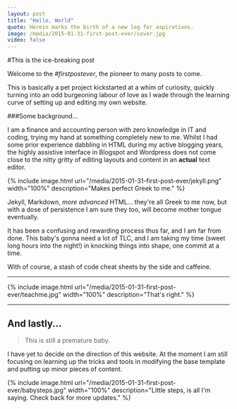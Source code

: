 ```yaml
---
layout: post
title: "Hello, World"
quote: Herein marks the birth of a new log for aspirations.
image: /media/2015-01-31-first-post-ever/cover.jpg
video: false
---
```


#This is the ice-breaking post


Welcome to the <em>#firstpostever</em>, the pioneer to many posts to come. 

This is basically a pet project kickstarted at a whim of curiosity, quickly turning into an odd burgeoning labour of love as I wade through the learning curve of setting up and editing my own website.


###Some background...

I am a finance and accounting person with zero knowledge in IT and coding, trying my hand at something completely new to me. Whilst I had some prior experience dabbling in HTML during my active blogging years, the highly assistive interface in Blogspot and Wordpress does not come close to the nitty gritty of editing layouts and content in an **actual** text editor.

{% include image.html url="/media/2015-01-31-first-post-ever/jekyll.png" width="100%" description="Makes perfect Greek to me." %}


Jekyll, Markdown, _more advanced_ HTML... they're all Greek to me now, but with a dose of persistence I am sure they too, will become mother tongue  eventually.


It has been a confusing and rewarding process thus far, and I am far from done. This baby's gonna need a lot of TLC, and I am taking my time (sweet long hours into the night!) in knocking things into shape, one commit at a time.

With of course, a stash of code cheat sheets by the side and caffeine.

-----

{% include image.html url="/media/2015-01-31-first-post-ever/teachme.jpg" width="100%" description="That's right." %}

-----

## And lastly...

> This is still a premature baby.

I have yet to decide on the direction of this website. 
At the moment I am still focusing on learning up the tricks and tools in modifying the base template and putting up minor pieces of content.



{% include image.html url="/media/2015-01-31-first-post-ever/babysteps.jpg" width="100%" description="Little steps, is all I'm saying. Check back for more updates." %}



